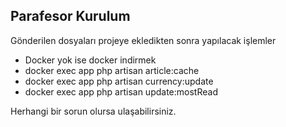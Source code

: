## Parafesor Kurulum

Gönderilen dosyaları projeye ekledikten sonra yapılacak işlemler

- Docker yok ise docker indirmek
- docker exec app php artisan article:cache
- docker exec app php artisan currency:update
- docker exec app php artisan update:mostRead

Herhangi bir sorun olursa ulaşabilirsiniz.

